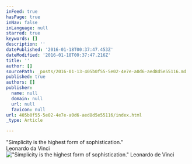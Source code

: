 ```yaml
---
inFeed: true
hasPage: true
inNav: false
inLanguage: null
starred: true
keywords: []
description: ''
datePublished: '2016-01-18T00:37:47.453Z'
dateModified: '2016-01-18T00:37:47.216Z'
title: ''
author: []
sourcePath: _posts/2016-01-13-405b0f55-5e02-4e7e-a0d6-aed8d5e55116.md
published: true
authors: []
publisher:
  name: null
  domain: null
  url: null
  favicon: null
url: 405b0f55-5e02-4e7e-a0d6-aed8d5e55116/index.html
_type: Article

---
```

"Simplicity is the highest form of sophistication."  
Leonardo da Vinci
!["Simplicity is the highest form of sophistication." Leonardo de Vinci](https://s3-us-west-2.amazonaws.com/the-grid-img/p/be22a830e6cf9b00a602a58bf75d1a9af6a577c7.jpg)